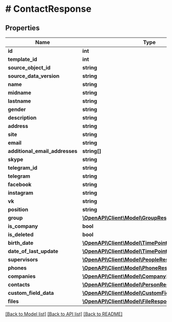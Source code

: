 # # ContactResponse

## Properties

Name | Type | Description | Notes
------------ | ------------- | ------------- | -------------
**id** | **int** |  | [optional]
**template_id** | **int** |  | [optional]
**source_object_id** | **string** |  | [optional]
**source_data_version** | **string** |  | [optional]
**name** | **string** |  | [optional]
**midname** | **string** |  | [optional]
**lastname** | **string** |  | [optional]
**gender** | **string** |  | [optional]
**description** | **string** |  | [optional]
**address** | **string** |  | [optional]
**site** | **string** |  | [optional]
**email** | **string** |  | [optional]
**additional_email_addresses** | **string[]** |  | [optional]
**skype** | **string** |  | [optional]
**telegram_id** | **string** |  | [optional]
**telegram** | **string** |  | [optional]
**facebook** | **string** |  | [optional]
**instagram** | **string** |  | [optional]
**vk** | **string** |  | [optional]
**position** | **string** |  | [optional]
**group** | [**\OpenAPI\Client\Model\GroupResponse**](GroupResponse.md) |  | [optional]
**is_company** | **bool** |  | [optional]
**is_deleted** | **bool** |  | [optional]
**birth_date** | [**\OpenAPI\Client\Model\TimePoint**](TimePoint.md) |  | [optional]
**date_of_last_update** | [**\OpenAPI\Client\Model\TimePoint**](TimePoint.md) |  | [optional]
**supervisors** | [**\OpenAPI\Client\Model\PeopleResponse**](PeopleResponse.md) |  | [optional]
**phones** | [**\OpenAPI\Client\Model\PhoneResponse[]**](PhoneResponse.md) |  | [optional]
**companies** | [**\OpenAPI\Client\Model\Company[]**](Company.md) |  | [optional]
**contacts** | [**\OpenAPI\Client\Model\PersonResponse[]**](PersonResponse.md) |  | [optional]
**custom_field_data** | [**\OpenAPI\Client\Model\CustomFieldValueResponse[]**](CustomFieldValueResponse.md) |  | [optional]
**files** | [**\OpenAPI\Client\Model\FileResponse[]**](FileResponse.md) |  | [optional]

[[Back to Model list]](../../README.md#models) [[Back to API list]](../../README.md#endpoints) [[Back to README]](../../README.md)
